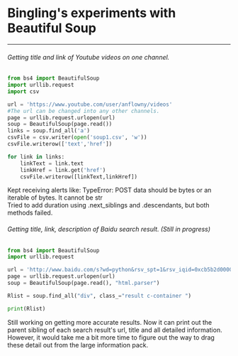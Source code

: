 # Bingling's experiments with Beautiful Soup
----
###### Getting title and link of Youtube videos on one channel.

````python
from bs4 import BeautifulSoup
import urllib.request
import csv

url = 'https://www.youtube.com/user/anflowny/videos'
#The url can be changed into any other channels.
page = urllib.request.urlopen(url)
soup = BeautifulSoup(page.read())
links = soup.find_all('a')
csvFile = csv.writer(open('soup1.csv', 'w'))
csvFile.writerow(['text','href'])

for link in links:
    linkText = link.text
    linkHref = link.get('href')
    csvFile.writerow([linkText,linkHref])
````
Kept receiving alerts like: TypeError: POST data should be bytes or an iterable of bytes. It cannot be str  
Tried to add duration using .next_siblings and .descendants, but both methods failed.


###### Getting title, link, description of Baidu search result. (Still in progress)

````python
from bs4 import BeautifulSoup
import urllib.request

url = 'http://www.baidu.com/s?wd=python&rsv_spt=1&rsv_iqid=0xcb5b2d000005d26a&issp=1&f=8&rsv_bp=0&rsv_idx=2&ie=utf-8&tn=baiduhome_pg&rsv_enter=1&rsv_sug3=5&rsv_sug2=0&inputT=935&rsv_sug4=936'
page = urllib.request.urlopen(url)
soup = BeautifulSoup(page.read(), "html.parser")

Rlist = soup.find_all("div", class_="result c-container ")

print(Rlist)
````
Still working on getting more accurate results. Now it can print out the parent sibling of each search result's url, title and all detailed information.  
However, it would take me a bit more time to figure out the way to drag these detail out from the large information pack.


